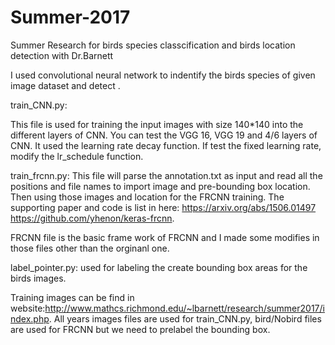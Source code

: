 # Summer-2017

Summer Research for birds species classcification and birds location detection with Dr.Barnett

I used convolutional neural network to indentify the birds species of given image dataset and detect . 

train_CNN.py:

This file is used for training the input images with size 140*140 into the different layers of CNN. You can test the VGG 16, VGG 19 and 4/6 layers of CNN. It used the learning rate decay function. If test the fixed learning rate, modify the lr_schedule function.


train_frcnn.py:
This file will parse the annotation.txt as input and read all the positions and file names to import image and pre-bounding box location. Then using those images and location for the FRCNN training. The supporting paper and code is list in here:
https://arxiv.org/abs/1506.01497 
https://github.com/yhenon/keras-frcnn.


FRCNN file is the basic frame work of FRCNN and I made some modifies in those files other than the orginanl one.


label_pointer.py: used for labeling the create bounding box areas for the birds images. 


Training images can be find in website:http://www.mathcs.richmond.edu/~lbarnett/research/summer2017/index.php. All years images files are used for train_CNN.py, bird/Nobird files are used for FRCNN but we need to prelabel the bounding box.
